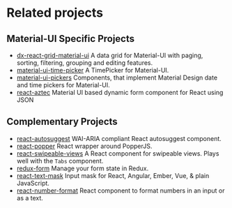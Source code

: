 # Related projects

## Material-UI Specific Projects

- [dx-react-grid-material-ui](https://devexpress.github.io/devextreme-reactive/react/grid/) A data grid for Material-UI with paging, sorting, filtering, grouping and editing features.
- [material-ui-time-picker](https://github.com/TeamWertarbyte/material-ui-time-picker) A TimePicker for Material-UI.
- [material-ui-pickers](https://github.com/dmtrKovalenko/material-ui-pickers) Components, that implement Material Design date and time pickers for Material-UI.
- [react-aztec](https://github.com/ajainvivek/react-aztec) Material UI based dynamic form component for React using JSON

## Complementary Projects

- [react-autosuggest](https://github.com/moroshko/react-autosuggest) WAI-ARIA compliant React autosuggest component.
- [react-popper](https://github.com/souporserious/react-popper) React wrapper around PopperJS.
- [react-swipeable-views](https://github.com/oliviertassinari/react-swipeable-views)
A React component for swipeable views. Plays well with the `Tabs` component.
- [redux-form](http://redux-form.com/6.1.1/examples/material-ui/) Manage your form state in Redux.
- [react-text-mask](https://github.com/text-mask/text-mask) Input mask for React, Angular, Ember, Vue, & plain JavaScript.
- [react-number-format](https://github.com/s-yadav/react-number-format) React component to format numbers in an input or as a text.
